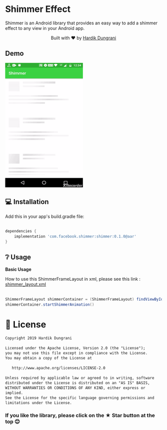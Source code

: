 # Shimmer Effect
<p>Shimmer is an Android library that provides an easy way to add a shimmer effect to any view in your Android app.</p>

<div>
  <p align="center">Built with ❤︎ by
	  <a href="https://github.com/Hardik8184">Hardik Dungrani</a></p>
</div>

## Demo

<img src="screen/shimmer_feed.gif" height="400" width="250"/>


## 💻 Installation
Add this in your app's build.gradle file:
```groovy

dependencies {
    implementation 'com.facebook.shimmer:shimmer:0.1.0@aar'
}
```

## ❔ Usage
**Basic Usage**

How to use this ShimmerFrameLayout in xml, please see this link :
[shimmer_layout.xml](https://gist.github.com/Hardik8184/1ece5ada04fa000fb0b22e3454de79b2)

```groovy

ShimmerFrameLayout shimmerContainer = (ShimmerFrameLayout) findViewById(R.id.shimmer_view_container)
shimmerContainer.startShimmerAnimation()
```

# 📃 License

    Copyright 2019 Hardik Dungrani

    Licensed under the Apache License, Version 2.0 (the "License");
    you may not use this file except in compliance with the License.
    You may obtain a copy of the License at

       http://www.apache.org/licenses/LICENSE-2.0

    Unless required by applicable law or agreed to in writing, software
    distributed under the License is distributed on an "AS IS" BASIS,
    WITHOUT WARRANTIES OR CONDITIONS OF ANY KIND, either express or implied.
    See the License for the specific language governing permissions and
    limitations under the License.

### If you like the library, please click on the ★ Star button at the top 😊
